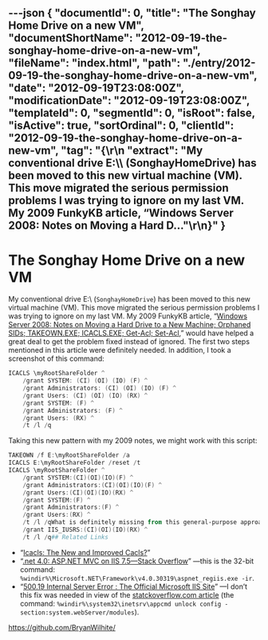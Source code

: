 ---json
{
  "documentId": 0,
  "title": "The Songhay Home Drive on a new VM",
  "documentShortName": "2012-09-19-the-songhay-home-drive-on-a-new-vm",
  "fileName": "index.html",
  "path": "./entry/2012-09-19-the-songhay-home-drive-on-a-new-vm",
  "date": "2012-09-19T23:08:00Z",
  "modificationDate": "2012-09-19T23:08:00Z",
  "templateId": 0,
  "segmentId": 0,
  "isRoot": false,
  "isActive": true,
  "sortOrdinal": 0,
  "clientId": "2012-09-19-the-songhay-home-drive-on-a-new-vm",
  "tag": "{\r\n  \"extract\": \"My conventional drive E:\\\\ (SonghayHomeDrive) has been moved to this new virtual machine (VM). This move migrated the serious permission problems I was trying to ignore on my last VM. My 2009 FunkyKB article, “Windows Server 2008: Notes on Moving a Hard D...\"\r\n}"
}
---

# The Songhay Home Drive on a new VM

My conventional drive E:\ (`SonghayHomeDrive`) has been moved to this new virtual machine (VM). This move migrated the serious permission problems I was trying to ignore on my last VM. My 2009 FunkyKB article, “[Windows Server 2008: Notes on Moving a Hard Drive to a New Machine; Orphaned SIDs; TAKEOWN.EXE; ICACLS.EXE; Get-Acl; Set-Acl](http://songhaysystem.com/kb/number/2076072285/subject/winos),” would have helped a great deal to get the problem fixed instead of ignored. The first two steps mentioned in this article were definitely needed. In addition, I took a screenshot of this command:

```powershell
ICACLS \myRootShareFolder ^
    /grant SYSTEM: (CI) (OI) (IO) (F) ^
    /grant Administrators: (CI) (OI) (IO) (F) ^
    /grant Users: (CI) (OI) (IO) (RX) ^
    /grant SYSTEM: (F) ^
    /grant Administrators: (F) ^
    /grant Users: (RX) ^
    /t /l /q
```

Taking this new pattern with my 2009 notes, we might work with this script:

```powershell
TAKEOWN /f E:\myRootShareFolder /a
ICACLS E:\myRootShareFolder /reset /t
ICACLS \myRootShareFolder ^
    /grant SYSTEM:(CI)(OI)(IO)(F) ^
    /grant Administrators:(CI)(OI)(IO)(F) ^
    /grant Users:(CI)(OI)(IO)(RX) ^
    /grant SYSTEM:(F) ^
    /grant Administrators:(F) ^
    /grant Users:(RX) ^
    /t /l /qWhat is definitely missing from this general-purpose approach is some support for that conventional Internet Information Server (IIS) User—let’s take the one for IIS 7.x:ICACLS \myRootShareFolder\myCustomWebRoot ^
    /grant IIS_IUSRS:(CI)(OI)(IO)(RX) ^
    /t /l /q## Related Links
```

* “[Icacls: The New and Improved Cacls?](http://www.windowsitpro.com/article/permissions/icacls-the-new-and-improved-cacls-)”
* “[.net 4.0: ASP.NET MVC on IIS 7.5—Stack Overflow](http://stackoverflow.com/questions/2374957/asp-net-mvc-on-iis-7-5)” —this is the 32-bit command: `%windir%\Microsoft.NET\Framework\v4.0.30319\aspnet_regiis.exe -ir`.
* “[500.19 Internal Server Error : The Official Microsoft IIS Site](http://forums.iis.net/t/1179352.aspx)” —I don’t this fix was needed in view of the [statckoverflow.com article](http://stackoverflow.com/questions/2374957/asp-net-mvc-on-iis-7-5) (the command: `%windir%\system32\inetsrv\appcmd unlock config -section:system.webServer/modules`).

<https://github.com/BryanWilhite/>
